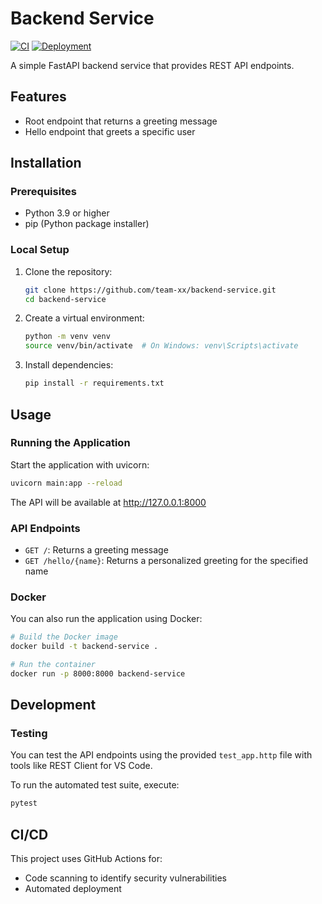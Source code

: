 # Backend Service

[![CI](https://github.com/team-xx-capstone-deploycamp/backend-service/actions/workflows/ci.yml/badge.svg)](https://github.com/team-xx-capstone-deploycamp/backend-service/actions/workflows/ci.yml)
[![Deployment](https://github.com/team-xx-capstone-deploycamp/backend-service/actions/workflows/deployment.yml/badge.svg)](https://github.com/team-xx-capstone-deploycamp/backend-service/actions/workflows/deployment.yml)

A simple FastAPI backend service that provides REST API endpoints.

## Features

- Root endpoint that returns a greeting message
- Hello endpoint that greets a specific user

## Installation

### Prerequisites

- Python 3.9 or higher
- pip (Python package installer)

### Local Setup

1. Clone the repository:
   ```bash
   git clone https://github.com/team-xx/backend-service.git
   cd backend-service
   ```

2. Create a virtual environment:
   ```bash
   python -m venv venv
   source venv/bin/activate  # On Windows: venv\Scripts\activate
   ```

3. Install dependencies:
   ```bash
   pip install -r requirements.txt
   ```

## Usage

### Running the Application

Start the application with uvicorn:

```bash
uvicorn main:app --reload
```

The API will be available at http://127.0.0.1:8000

### API Endpoints

- `GET /`: Returns a greeting message
- `GET /hello/{name}`: Returns a personalized greeting for the specified name

### Docker

You can also run the application using Docker:

```bash
# Build the Docker image
docker build -t backend-service .

# Run the container
docker run -p 8000:8000 backend-service
```

## Development

### Testing

You can test the API endpoints using the provided `test_app.http` file with tools like REST Client for VS Code.

To run the automated test suite, execute:

```bash
pytest
```

## CI/CD

This project uses GitHub Actions for:
- Code scanning to identify security vulnerabilities
- Automated deployment
